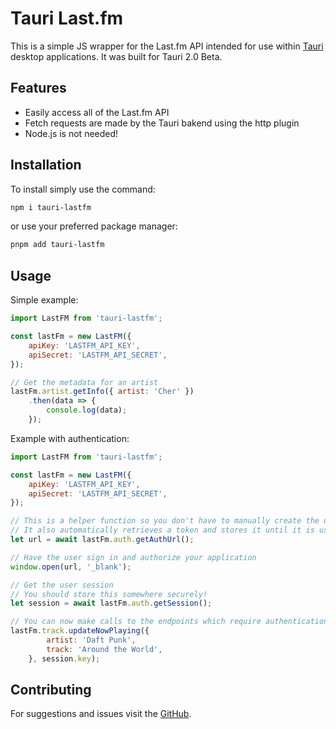 # Tauri Last.fm

This is a simple JS wrapper for the Last.fm API intended for use within [Tauri](https://v2.tauri.app/) desktop applications.
It was built for Tauri 2.0 Beta.

## Features

- Easily access all of the Last.fm API
- Fetch requests are made by the Tauri bakend using the http plugin
- Node.js is not needed!

## Installation

To install simply use the command:

```bash
npm i tauri-lastfm
```

or use your preferred package manager:

```bash
pnpm add tauri-lastfm
```

## Usage

Simple example:

```js
import LastFM from 'tauri-lastfm';

const lastFm = new LastFM({
    apiKey: 'LASTFM_API_KEY',
    apiSecret: 'LASTFM_API_SECRET',
});

// Get the metadata for an artist
lastFm.artist.getInfo({ artist: 'Cher' })
    .then(data => {
        console.log(data);
    });
```

Example with authentication:

```js
import LastFM from 'tauri-lastfm';

const lastFm = new LastFM({
    apiKey: 'LASTFM_API_KEY',
    apiSecret: 'LASTFM_API_SECRET',
});

// This is a helper function so you don't have to manually create the url
// It also automatically retrieves a token and stores it until it is used
let url = await lastFm.auth.getAuthUrl();

// Have the user sign in and authorize your application
window.open(url, '_blank');

// Get the user session
// You should store this somewhere securely!
let session = await lastFm.auth.getSession();

// You can now make calls to the endpoints which require authentication
lastFm.track.updateNowPlaying({
        artist: 'Daft Punk',
        track: 'Around the World',
    }, session.key);
```

## Contributing

For suggestions and issues visit the [GitHub](https://github.com/errormine/tuari-lastfm).